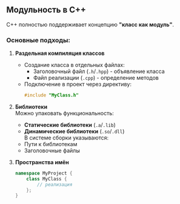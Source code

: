 ## Модульность в C++

C++ полностью поддерживает концепцию **"класс как модуль"**. 

### Основные подходы:

1. **Раздельная компиляция классов**  
   - Создание класса в отдельных файлах:
     - Заголовочный файл (`.h`/`.hpp`) - объявление класса
     - Файл реализации (`.cpp`) - определение методов  
   - Подключение в проект через директиву:  
     ```cpp
     #include "MyClass.h"
     ```

2. **Библиотеки**  
   Можно упаковать функциональность:
   - **Статические библиотеки** (`.a`/`.lib`)
   - **Динамические библиотеки** (`.so`/`.dll`)  
   В системе сборки указываются:
   - Пути к библиотекам
   - Заголовочные файлы

3. **Пространства имён**  
   ```cpp
   namespace MyProject {
       class MyClass {
           // реализация
       };
   }
